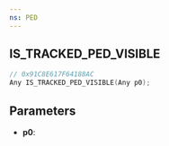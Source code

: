 ```yaml
---
ns: PED
---
```

## IS_TRACKED_PED_VISIBLE

```c
// 0x91C8E617F64188AC
Any IS_TRACKED_PED_VISIBLE(Any p0);
```

## Parameters
* **p0**:
